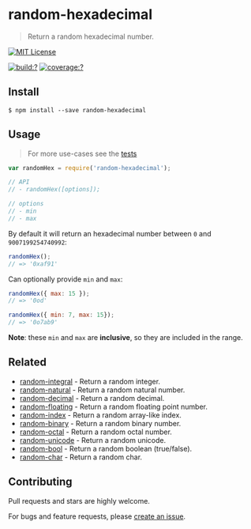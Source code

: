 # random-hexadecimal

> Return a random hexadecimal number.

[![MIT License](https://img.shields.io/badge/license-MIT_License-green.svg?style=flat-square)](https://github.com/mock-end/random-hexadecimal/blob/master/LICENSE)

[![build:?](https://img.shields.io/travis/mock-end/random-hexadecimal/master.svg?style=flat-square)](https://travis-ci.org/mock-end/random-hexadecimal)
[![coverage:?](https://img.shields.io/coveralls/mock-end/random-hexadecimal/master.svg?style=flat-square)](https://coveralls.io/github/mock-end/random-hexadecimal)


## Install

```
$ npm install --save random-hexadecimal
```

## Usage

> For more use-cases see the [tests](https://github.com/mock-end/random-hexadecimal/blob/master/test/spec/index.js)


```js
var randomHex = require('random-hexadecimal');

// API
// - randomHex([options]);

// options
// - min
// - max
```

By default it will return an hexadecimal number between `0` and `9007199254740992`:

```js
randomHex();
// => '0xaf91'
```

Can optionally provide `min` and `max`:

```js
randomHex({ max: 15 });
// => '0od'

randomHex({ min: 7, max: 15});
// => '0o7ab9'
```

**Note**: these `min` and `max` are **inclusive**, so they are included in the range.


## Related

- [random-integral](https://github.com/mock-end/random-integral) - Return a random integer.
- [random-natural](https://github.com/mock-end/random-natural) - Return a random natural number.
- [random-decimal](https://github.com/mock-end/random-decimal) - Return a random decimal.
- [random-floating](https://github.com/mock-end/random-floating) - Return a random floating point number.
- [random-index](https://github.com/mock-end/random-index) - Return a random array-like index.
- [random-binary](https://github.com/mock-end/random-binary) - Return a random binary number.
- [random-octal](https://github.com/mock-end/random-octal) - Return a random octal number.
- [random-unicode](https://github.com/mock-end/random-unicode) - Return a random unicode. 
- [random-bool](https://github.com/mock-end/random-bool) - Return a random boolean (true/false).
- [random-char](https://github.com/mock-end/random-char) - Return a random char.


## Contributing

Pull requests and stars are highly welcome.

For bugs and feature requests, please [create an issue](https://github.com/mock-end/random-hexadecimal/issues/new).
